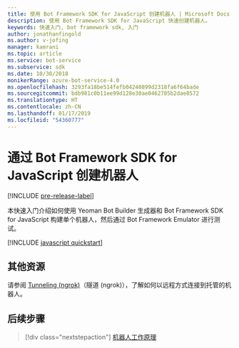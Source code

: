 ```yaml
---
title: 使用 Bot Framework SDK for JavaScript 创建机器人 | Microsoft Docs
description: 使用 Bot Framework SDK for JavaScript 快速创建机器人。
keywords: 快速入门, bot framework sdk, 入门
author: jonathanfingold
ms.author: v-jofing
manager: kamrani
ms.topic: article
ms.service: bot-service
ms.subservice: sdk
ms.date: 10/30/2018
monikerRange: azure-bot-service-4.0
ms.openlocfilehash: 3293fa18be514fefb04240899d2318fa6f64bade
ms.sourcegitcommit: bdb981c0b11ee99d128e30ae0462705b2dae8572
ms.translationtype: HT
ms.contentlocale: zh-CN
ms.lasthandoff: 01/17/2019
ms.locfileid: "54360777"
---
```

# <a name="create-a-bot-with-the-bot-framework-sdk-for-javascript"></a>通过 Bot Framework SDK for JavaScript 创建机器人

[!INCLUDE [pre-release-label](../includes/pre-release-label.md)]

本快速入门介绍如何使用 Yeoman Bot Builder 生成器和 Bot Framework SDK for JavaScript 构建单个机器人，然后通过 Bot Framework Emulator 进行测试。

[!INCLUDE [javascript quickstart](~/includes/quickstart-javascript.md)]

## <a name="additional-resources"></a>其他资源

请参阅 [Tunneling (ngrok)](https://github.com/Microsoft/BotFramework-Emulator/wiki/Tunneling-(ngrok))（隧道 (ngrok)），了解如何以远程方式连接到托管的机器人。

## <a name="next-steps"></a>后续步骤

> [!div class="nextstepaction"]
> [机器人工作原理](../v4sdk/bot-builder-basics.md)
